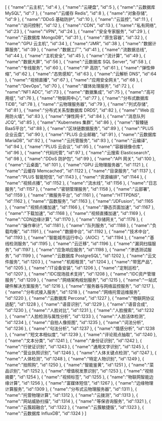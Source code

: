 [
	{
		"name":"云主机",
		"id":4
	},
	{
		"name":"云硬盘",
		"id":5
	},
	{
		"name":"云数据库 MySQL",
		"id":7
	},
	{
		"name":"云缓存 Redis",
		"id":8
	},
	{
		"name":"对象存储",
		"id":9
	},
	{
		"name":"DDoS 基础防护",
		"id":10
	},
	{
		"name":"云监控",
		"id":11
	},
	{
		"name":"访问控制",
		"id":12
	},
	{
		"name":"CDN",
		"id":13
	},
	{
		"name":"私有网络",
		"id":23
	},
	{
		"name":"VPN",
		"id":24
	},
	{
		"name":"安全专家服务",
		"id":29
	},
	{
		"name":"云数据库 MongoDB",
		"id":31
	},
	{
		"name":"原生容器",
		"id":32
	},
	{
		"name":"GPU 云主机",
		"id":34
	},
	{
		"name":"JMR",
		"id":38
	},
	{
		"name":"数据计算服务",
		"id":39
	},
	{
		"name":"数据工厂",
		"id":41
	},
	{
		"name":"流数据总线",
		"id":44
	},
	{
		"name":"主机安全",
		"id":45
	},
	{
		"name":"流计算",
		"id":49
	},
	{
		"name":"数据大屏",
		"id":56
	},
	{
		"name":"云数据库 SQL Server",
		"id":58
	},
	{
		"name":"专线服务",
		"id":60
	},
	{
		"name":"IP 高防",
		"id":61
	},
	{
		"name":"弹性伸缩",
		"id":62
	},
	{
		"name":"态势感知",
		"id":63
	},
	{
		"name":"云解析 DNS",
		"id":64
	},
	{
		"name":"视频直播",
		"id":67
	},
	{
		"name":"应用安全网关",
		"id":68
	},
	{
		"name":"DevOps",
		"id":70
	},
	{
		"name":"媒体处理服务",
		"id":72
	},
	{
		"name":"NF1 ADC",
		"id":73
	},
	{
		"name":"数据集成",
		"id":75
	},
	{
		"name":"高可用组",
		"id":76
	},
	{
		"name":"物联网中心",
		"id":77
	},
	{
		"name":"分布式数据库 TiDB",
		"id":78
	},
	{
		"name":"云物理服务器",
		"id":79
	},
	{
		"name":"列式存储",
		"id":81
	},
	{
		"name":"分布式关系型数据库 DRDS",
		"id":82
	},
	{
		"name":"Web 应用防火墙",
		"id":83
	},
	{
		"name":"弹性网卡",
		"id":84
	},
	{
		"name":"消息队列 JCQ",
		"id":85
	},
	{
		"name":"Kubernetes 集群",
		"id":86
	},
	{
		"name":"智臻链BaaS平台",
		"id":88
	},
	{
		"name":"区块链数据服务",
		"id":89
	},
	{
		"name":"PLUS 企业云盘",
		"id":90
	},
	{
		"name":"PLUS 企业邮箱",
		"id":91
	},
	{
		"name":"云数据库 MariaDB",
		"id":92
	},
	{
		"name":"云托管服务",
		"id":93
	},
	{
		"name":"云编译",
		"id":94
	},
	{
		"name":"PLUS 云会议",
		"id":95
	},
	{
		"name":"容器镜像仓库",
		"id":96
	},
	{
		"name":"代码托管",
		"id":97
	},
	{
		"name":"云搜索 Elasticsearch",
		"id":98
	},
	{
		"name":"DDoS 防护包",
		"id":99
	},
	{
		"name":"API 网关",
		"id":100
	},
	{
		"name":"云桌面",
		"id":101
	},
	{
		"name":"GPU 云物理服务器",
		"id":1121
	},
	{
		"name":"云缓存 Memcached",
		"id":1122
	},
	{
		"name":"目录服务",
		"id":1137
	},
	{
		"name":"PLUS 智能短信",
		"id":1143
	},
	{
		"name":"资源编排",
		"id":1144
	},
	{
		"name":"视频点播",
		"id":1152
	},
	{
		"name":"流水线",
		"id":1156
	},
	{
		"name":"日志服务",
		"id":1157
	},
	{
		"name":"密钥管理服务",
		"id":1158
	},
	{
		"name":"云部署",
		"id":1159
	},
	{
		"name":"微服务平台",
		"id":1161
	},
	{
		"name":"HTTPDNS",
		"id":1162
	},
	{
		"name":"函数服务",
		"id":1163
	},
	{
		"name":"JDFusion",
		"id":1165
	},
	{
		"name":"视频点播加速",
		"id":1166
	},
	{
		"name":"静态页面加速",
		"id":1167
	},
	{
		"name":"下载加速",
		"id":1168
	},
	{
		"name":"视频直播加速",
		"id":1169
	},
	{
		"name":"CDN边缘计算",
		"id":1170
	},
	{
		"name":"存储网关",
		"id":1176
	},
	{
		"name":"操作审计",
		"id":1181
	},
	{
		"name":"队列服务",
		"id":1188
	},
	{
		"name":"负载均衡",
		"id":1191
	},
	{
		"name":"数据中台",
		"id":1192
	},
	{
		"name":"技术中台",
		"id":1193
	},
	{
		"name":"智能城市运行中心（AIOC）",
		"id":1194
	},
	{
		"name":"基线检测服务",
		"id":1195
	},
	{
		"name":"云迁移",
		"id":1196
	},
	{
		"name":"漏洞扫描服务",
		"id":1197
	},
	{
		"name":"应急响应服务",
		"id":1198
	},
	{
		"name":"渗透测试服务",
		"id":1199
	},
	{
		"name":"云数据库 PostgreSQL",
		"id":1202
	},
	{
		"name":"云文件服务",
		"id":1203
	},
	{
		"name":"机柜租赁",
		"id":1204
	},
	{
		"name":"带宽产品",
		"id":1205
	},
	{
		"name":"IT设备安装",
		"id":1206
	},
	{
		"name":"定制巡检",
		"id":1207
	},
	{
		"name":"IDC现场技术支持",
		"id":1208
	},
	{
		"name":"IDC资产管理服务",
		"id":1209
	},
	{
		"name":"网络架构规划服务",
		"id":1215
	},
	{
		"name":"一站式硬件解决方案服务",
		"id":1216
	},
	{
		"name":"服务器与网络监控服务",
		"id":1217
	},
	{
		"name":"分布式接入服务",
		"id":1218
	},
	{
		"name":"网络托管运维服务",
		"id":1220
	},
	{
		"name":"云数据库 Percona",
		"id":1227
	},
	{
		"name":"物联网协议适配",
		"id":1228
	},
	{
		"name":"语音识别",
		"id":1229
	},
	{
		"name":"语音合成",
		"id":1230
	},
	{
		"name":"人脸对比",
		"id":1231
	},
	{
		"name":"人脸搜索",
		"id":1232
	},
	{
		"name":"人脸检测与属性分析",
		"id":1233
	},
	{
		"name":"人脸活体检测",
		"id":1234
	},
	{
		"name":"自拍人像抠图",
		"id":1235
	},
	{
		"name":"词法分析",
		"id":1236
	},
	{
		"name":"句法分析",
		"id":1237
	},
	{
		"name":"情感分析",
		"id":1238
	},
	{
		"name":"短文本相似度",
		"id":1239
	},
	{
		"name":"评论观点抽取",
		"id":1240
	},
	{
		"name":"文本分类",
		"id":1241
	},
	{
		"name":"身份证识别",
		"id":1242
	},
	{
		"name":"行驶证识别",
		"id":1243
	},
	{
		"name":"通用文字识别",
		"id":1245
	},
	{
		"name":"营业执照识别",
		"id":1246
	},
	{
		"name":"人体关键点检测",
		"id":1247
	},
	{
		"name":"人体检测",
		"id":1248
	},
	{
		"name":"特定人物识别",
		"id":1249
	},
	{
		"name":"拍照购",
		"id":1250
	},
	{
		"name":"智能鉴黄",
		"id":1251
	},
	{
		"name":"菜品识别",
		"id":1252
	},
	{
		"name":"增值税发票识别",
		"id":1253
	},
	{
		"name":"视频摘要",
		"id":1254
	},
	{
		"name":"视频标签",
		"id":1255
	},
	{
		"name":"物联网智能边缘计算",
		"id":1256
	},
	{
		"name":"富媒体短信",
		"id":1267
	},
	{
		"name":"边缘物理计算服务",
		"id":1309
	},
	{
		"name":"分布式云物理服务器",
		"id":1311
	},
	{
		"name":"托管物理计算",
		"id":1312
	},
	{
		"name":"云拨测",
		"id":1313
	},
	{
		"name":"网站威胁扫描",
		"id":1314
	},
	{
		"name":"等保咨询服务",
		"id":1321
	},
	{
		"name":"云簇超融合",
		"id":1322
	},
	{
		"name":"云簇敏捷版",
		"id":1323
	},
	{
		"name":"云数据库 InfluxDB",
		"id":1324
	}
]